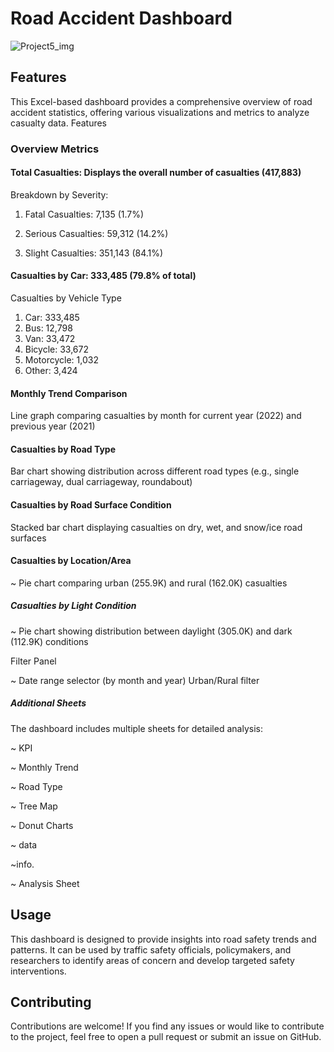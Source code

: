
# Road Accident Dashboard




![Project5_img](https://github.com/user-attachments/assets/31f09dc9-5c5f-4a89-b159-f8252eed7ed0)

## Features

This Excel-based dashboard provides a comprehensive overview of road accident statistics, offering various visualizations and metrics to analyze casualty data.
Features

### Overview Metrics

#### Total Casualties: Displays the overall number of casualties (417,883)
Breakdown by Severity:

1. Fatal Casualties: 7,135 (1.7%)

2. Serious Casualties: 59,312 (14.2%)
3. Slight Casualties: 351,143 (84.1%)


#### Casualties by Car: 333,485 (79.8% of total)

Casualties by Vehicle Type

1. Car: 333,485
2. Bus: 12,798
3. Van: 33,472
4. Bicycle: 33,672
5. Motorcycle: 1,032
6. Other: 3,424


#### Monthly Trend Comparison

Line graph comparing casualties by month for current year (2022) and previous year (2021)


#### Casualties by Road Type

Bar chart showing distribution across different road types (e.g., single carriageway, dual carriageway, roundabout)


#### Casualties by Road Surface Condition

Stacked bar chart displaying casualties on dry, wet, and snow/ice road surfaces


#### Casualties by Location/Area

~ Pie chart comparing urban (255.9K) and rural (162.0K) casualties


##### Casualties by Light Condition

~ Pie chart showing distribution between daylight (305.0K) and dark (112.9K) conditions


Filter Panel

~ Date range selector (by month and year)
Urban/Rural filter



##### Additional Sheets
The dashboard includes multiple sheets for detailed analysis:

~ KPI

~ Monthly Trend

~ Road Type

~ Tree Map

~ Donut Charts

~ data

~info.

~ Analysis Sheet

## Usage

This dashboard is designed to provide insights into road safety trends and patterns. It can be used by traffic safety officials, policymakers, and researchers to identify areas of concern and develop targeted safety interventions.


## Contributing

Contributions are welcome! If you find any issues or would like to contribute to the project, feel free to open a pull request or submit an issue on GitHub.


